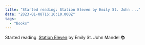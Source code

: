```yaml
---
title: "Started reading: Station Eleven by Emily St. John ..."
date: "2023-01-08T16:16:10.000Z"
tags: 
  - "Books"
---
```


Started reading: [Station Eleven](https://bookshop.org/a/21729/9780804172448) by Emily St. John Mandel 📚
